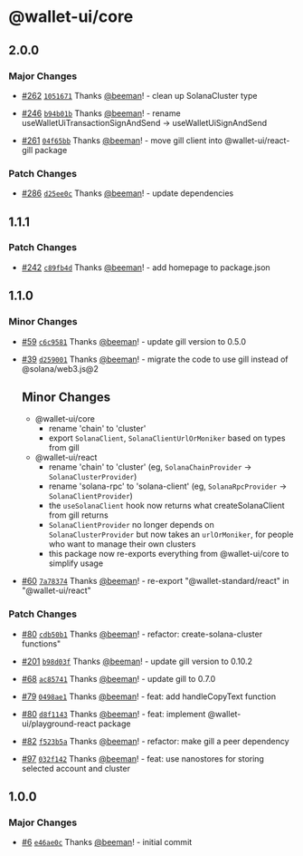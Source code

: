 # @wallet-ui/core

## 2.0.0

### Major Changes

- [#262](https://github.com/wallet-ui/wallet-ui/pull/262) [`1051671`](https://github.com/wallet-ui/wallet-ui/commit/1051671506a6d1644cb23e0d5e1fcb0b05f3c03c) Thanks [@beeman](https://github.com/beeman)! - clean up SolanaCluster type

- [#246](https://github.com/wallet-ui/wallet-ui/pull/246) [`b94b01b`](https://github.com/wallet-ui/wallet-ui/commit/b94b01b27c52ca9f887c54951e4c67075498075f) Thanks [@beeman](https://github.com/beeman)! - rename useWalletUiTransactionSignAndSend -> useWalletUiSignAndSend

- [#261](https://github.com/wallet-ui/wallet-ui/pull/261) [`04f65bb`](https://github.com/wallet-ui/wallet-ui/commit/04f65bbb35f82d5d21c4332bc72363e4bfd9da87) Thanks [@beeman](https://github.com/beeman)! - move gill client into @wallet-ui/react-gill package

### Patch Changes

- [#286](https://github.com/wallet-ui/wallet-ui/pull/286) [`d25ee0c`](https://github.com/wallet-ui/wallet-ui/commit/d25ee0cc6de5e0456bb49ed3d026c59563b9b1ef) Thanks [@beeman](https://github.com/beeman)! - update dependencies

## 1.1.1

### Patch Changes

- [#242](https://github.com/wallet-ui/wallet-ui/pull/242) [`c89fb4d`](https://github.com/wallet-ui/wallet-ui/commit/c89fb4d5f4836871c365fbe7bd009bd0d692f202) Thanks [@beeman](https://github.com/beeman)! - add homepage to package.json

## 1.1.0

### Minor Changes

- [#59](https://github.com/wallet-ui/wallet-ui/pull/59) [`c6c9581`](https://github.com/wallet-ui/wallet-ui/commit/c6c9581bc2700dca1758e46fb2ca835627aa830d) Thanks [@beeman](https://github.com/beeman)! - update gill version to 0.5.0

- [#39](https://github.com/wallet-ui/wallet-ui/pull/39) [`d259001`](https://github.com/wallet-ui/wallet-ui/commit/d259001d8775f6290767a014c2e086b97b790747) Thanks [@beeman](https://github.com/beeman)! - migrate the code to use gill instead of @solana/web3.js@2

    ## Minor Changes
    - @wallet-ui/core
        - rename 'chain' to 'cluster'
        - export `SolanaClient`, `SolanaClientUrlOrMoniker` based on types from gill
    - @wallet-ui/react
        - rename 'chain' to 'cluster' (eg, `SolanaChainProvider` -> `SolanaClusterProvider`)
        - rename 'solana-rpc' to 'solana-client' (eg, `SolanaRpcProvider` -> `SolanaClientProvider`)
        - the `useSolanaClient` hook now returns what createSolanaClient from gill returns
        - `SolanaClientProvider` no longer depends on `SolanaClusterProvider` but now takes an `urlOrMoniker`, for people
          who want to manage their own clusters
        - this package now re-exports everything from @wallet-ui/core to simplify usage

- [#60](https://github.com/wallet-ui/wallet-ui/pull/60) [`7a78374`](https://github.com/wallet-ui/wallet-ui/commit/7a78374c04e1e5b51e3e7adb3dc2b640d5a334cf) Thanks [@beeman](https://github.com/beeman)! - re-export "@wallet-standard/react" in "@wallet-ui/react"

### Patch Changes

- [#80](https://github.com/wallet-ui/wallet-ui/pull/80) [`cdb50b1`](https://github.com/wallet-ui/wallet-ui/commit/cdb50b1bb7a91f81e23a7df9f52cafa040b00618) Thanks [@beeman](https://github.com/beeman)! - refactor: create-solana-cluster functions"

- [#201](https://github.com/wallet-ui/wallet-ui/pull/201) [`b98d03f`](https://github.com/wallet-ui/wallet-ui/commit/b98d03f6cfe4a242a5b7c5d813e8541b28469755) Thanks [@beeman](https://github.com/beeman)! - update gill version to 0.10.2

- [#68](https://github.com/wallet-ui/wallet-ui/pull/68) [`ac85741`](https://github.com/wallet-ui/wallet-ui/commit/ac8574146f516a0184dcb8a83228e1b0cd1228cf) Thanks [@beeman](https://github.com/beeman)! - update gill to 0.7.0

- [#79](https://github.com/wallet-ui/wallet-ui/pull/79) [`0498ae1`](https://github.com/wallet-ui/wallet-ui/commit/0498ae161983058b0ec7bbc60e55deebed5a6db3) Thanks [@beeman](https://github.com/beeman)! - feat: add handleCopyText function

- [#80](https://github.com/wallet-ui/wallet-ui/pull/80) [`d8f1143`](https://github.com/wallet-ui/wallet-ui/commit/d8f1143d539fca3eb15706216a5e11668ef5a6b3) Thanks [@beeman](https://github.com/beeman)! - feat: implement @wallet-ui/playground-react package

- [#82](https://github.com/wallet-ui/wallet-ui/pull/82) [`f523b5a`](https://github.com/wallet-ui/wallet-ui/commit/f523b5a76808329eb0945008254de7f4a3f691e0) Thanks [@beeman](https://github.com/beeman)! - refactor: make gill a peer dependency

- [#97](https://github.com/wallet-ui/wallet-ui/pull/97) [`032f142`](https://github.com/wallet-ui/wallet-ui/commit/032f1422e6e6214c1d1825a0233975a9c6cee397) Thanks [@beeman](https://github.com/beeman)! - feat: use nanostores for storing selected account and cluster

## 1.0.0

### Major Changes

- [#6](https://github.com/wallet-ui/wallet-ui/pull/6) [`e46ae0c`](https://github.com/wallet-ui/wallet-ui/commit/e46ae0cc18f5be5467548d4e13ab3fc5fc65a1f4) Thanks [@beeman](https://github.com/beeman)! - initial commit
